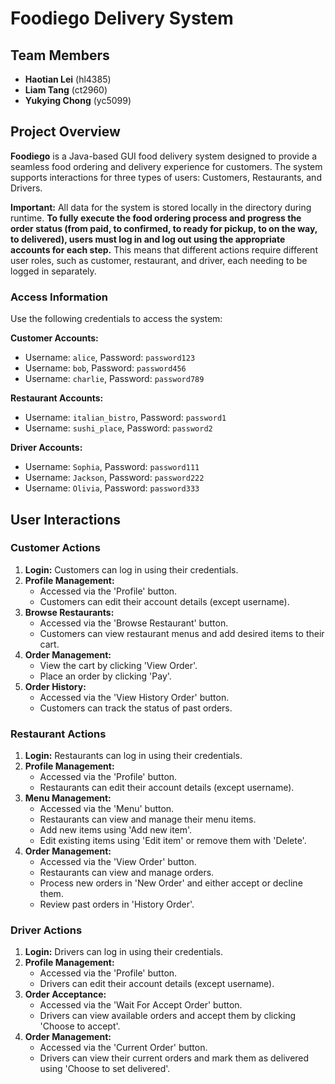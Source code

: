 # Foodiego Delivery System

## Team Members
- **Haotian Lei** (hl4385)
- **Liam Tang** (ct2960)
- **Yukying Chong** (yc5099)

## Project Overview
**Foodiego** is a Java-based GUI food delivery system designed to provide a seamless food ordering and delivery experience for customers. The system supports interactions for three types of users: Customers, Restaurants, and Drivers.

**Important:** All data for the system is stored locally in the directory during runtime. **To fully execute the food ordering process and progress the order status (from paid, to confirmed, to ready for pickup, to on the way, to delivered), users must log in and log out using the appropriate accounts for each step.** This means that different actions require different user roles, such as customer, restaurant, and driver, each needing to be logged in separately.

### Access Information
Use the following credentials to access the system:

**Customer Accounts:**
- Username: `alice`, Password: `password123`
- Username: `bob`, Password: `password456`
- Username: `charlie`, Password: `password789`

**Restaurant Accounts:**
- Username: `italian_bistro`, Password: `password1`
- Username: `sushi_place`, Password: `password2`

**Driver Accounts:**
- Username: `Sophia`, Password: `password111`
- Username: `Jackson`, Password: `password222`
- Username: `Olivia`, Password: `password333`

## User Interactions

### Customer Actions
1. **Login:** Customers can log in using their credentials.
2. **Profile Management:** 
   - Accessed via the 'Profile' button.
   - Customers can edit their account details (except username).
3. **Browse Restaurants:**
   - Accessed via the 'Browse Restaurant' button.
   - Customers can view restaurant menus and add desired items to their cart.
4. **Order Management:**
   - View the cart by clicking 'View Order'.
   - Place an order by clicking 'Pay'.
5. **Order History:**
   - Accessed via the 'View History Order' button.
   - Customers can track the status of past orders.

### Restaurant Actions
1. **Login:** Restaurants can log in using their credentials.
2. **Profile Management:**
   - Accessed via the 'Profile' button.
   - Restaurants can edit their account details (except username).
3. **Menu Management:**
   - Accessed via the 'Menu' button.
   - Restaurants can view and manage their menu items.
   - Add new items using 'Add new item'.
   - Edit existing items using 'Edit item' or remove them with 'Delete'.
4. **Order Management:**
   - Accessed via the 'View Order' button.
   - Restaurants can view and manage orders.
   - Process new orders in 'New Order' and either accept or decline them.
   - Review past orders in 'History Order'.

### Driver Actions
1. **Login:** Drivers can log in using their credentials.
2. **Profile Management:**
   - Accessed via the 'Profile' button.
   - Drivers can edit their account details (except username).
3. **Order Acceptance:**
   - Accessed via the 'Wait For Accept Order' button.
   - Drivers can view available orders and accept them by clicking 'Choose to accept'.
4. **Order Management:**
   - Accessed via the 'Current Order' button.
   - Drivers can view their current orders and mark them as delivered using 'Choose to set delivered'.
